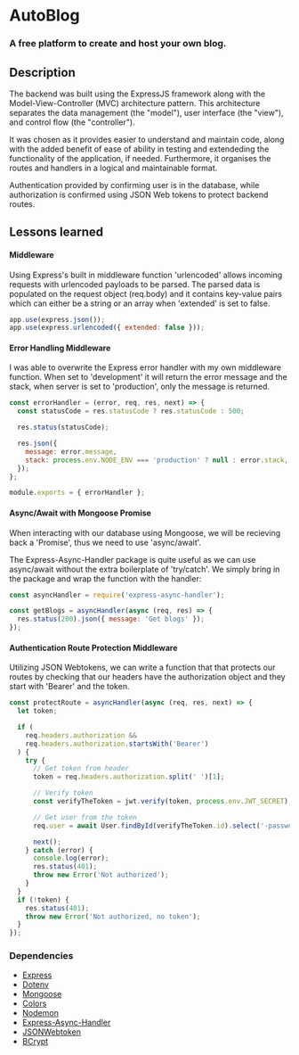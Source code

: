 # AutoBlog

### A free platform to create and host your own blog.

## Description

The backend was built using the ExpressJS framework along with the Model-View-Controller (MVC) architecture pattern. This architecture separates the data management (the "model"), user interface (the "view"), and control flow (the "controller").

It was chosen as it provides easier to understand and maintain code, along with the added benefit of ease of ability in testing and extendeding the functionality of the application, if needed. Furthermore, it organises the routes and handlers in a logical and maintainable format.

Authentication provided by confirming user is in the database, while authorization is confirmed using JSON Web tokens to protect backend routes.

## Lessons learned

#### Middleware

Using Express's built in middleware function 'urlencoded' allows incoming requests with urlencoded payloads to be parsed. The parsed data is populated on the request object (req.body) and it contains key-value pairs which can either be a string or an array when 'extended' is set to false.

```js
app.use(express.json());
app.use(express.urlencoded({ extended: false }));
```

#### Error Handling Middleware

I was able to overwrite the Express error handler with my own middleware function. When set to 'development' it will return the error message and the stack, when server is set to 'production', only the message is returned.

```js
const errorHandler = (error, req, res, next) => {
  const statusCode = res.statusCode ? res.statusCode : 500;

  res.status(statusCode);

  res.json({
    message: error.message,
    stack: process.env.NODE_ENV === 'production' ? null : error.stack,
  });
};

module.exports = { errorHandler };
```

#### Async/Await with Mongoose Promise

When interacting with our database using Mongoose, we will be recieving back a 'Promise', thus we need to use 'async/await'.

The Express-Async-Handler package is quite useful as we can use async/await without the extra boilerplate of 'try/catch'. We simply bring in the package and wrap the function with the handler:

```js
const asyncHandler = require('express-async-handler');

const getBlogs = asyncHandler(async (req, res) => {
  res.status(200).json({ message: 'Get blogs' });
});
```

#### Authentication Route Protection Middleware

Utilizing JSON Webtokens, we can write a function that that protects our routes by checking that our headers have the authorization object and they start with 'Bearer' and the token.

```js
const protectRoute = asyncHandler(async (req, res, next) => {
  let token;

  if (
    req.headers.authorization &&
    req.headers.authorization.startsWith('Bearer')
  ) {
    try {
      // Get token from header
      token = req.headers.authorization.split(' ')[1];

      // Verify token
      const verifyTheToken = jwt.verify(token, process.env.JWT_SECRET);

      // Get user from the token
      req.user = await User.findById(verifyTheToken.id).select('-password');

      next();
    } catch (error) {
      console.log(error);
      res.status(401);
      throw new Error('Not authorized');
    }
  }
  if (!token) {
    res.status(401);
    throw new Error('Not authorized, no token');
  }
});
```

### Dependencies

- [Express](https://expressjs.com/)
- [Dotenv](https://www.npmjs.com/package/dotenv)
- [Mongoose](https://mongoosejs.com/)
- [Colors](https://www.npmjs.com/package/colors)
- [Nodemon](www.npmjs.com/package/nodemon)
- [Express-Async-Handler](https://www.npmjs.com/package/express-async-handler)
- [JSONWebtoken](https://jwt.io/)
- [BCrypt](https://www.npmjs.com/package/bcrypt)
